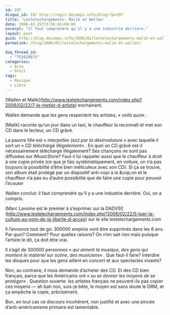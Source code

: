 ```yaml
---
id: 197
disqus_id: 197 http://regis.decamps.info/blog/?p=197
title: 'Lestelechargements: Malik et Wallen'
date: 2006-02-25T23:56:02+00:00
excerpt: "Il faut comprendre qu'il y a une industrie derrière."
layout: post
guid: http://blog.decamps.info/2006/02/lestelechargements-malik-et-wallen/
permalink: /blog/2006/02/lestelechargements-malik-et-wallen/

dsq_thread_id:
  - "753428073"
categories:
  - Actu
  - Droit
tags:
  - Musique
  - Libre
---
```

\[Wallen et Malik\](http://www.lestelechargements.com/index.php?2006/02/22/7-le-metier-d-artiste) enchainent.

Wallen demande que les gens respectent les artistes, « _voilà quoi_« .

[Malik] raconte qu’un jour dans un taxi, le chauffeur la reconnaît et met son CD dans le lecteur, un CD grâvé.
  
La pauvre fille est « _interpellée (sic) par la désinvoluture_ » avec laquelle il sort un « _CD téléchargé illégalement_« . En quoi un CD grâvé est-il nécessairement téléchargé illégalement? Ses chançons ne sont pas diffusées sur iMusicStore? Faut-il lui rappeler aussi que le chauffeur à droit à une copie privée (ce que je fais systématiquement, en voiture, on n’a pas toujours la possibilité d’être bien méticuleux avec son CD). Si ça se trouve, son album était protégé par un dispositif anti-copi à la &cop;on et le chauffeur n’a pas eu d’autre possibilité que de faire une copie pour _pouvoir l’écouter_

Wallen conclut: il faut comprendre qu’il y a une industrie derrière. Oui, on a compris.

\[Marc Lavoine est le premier à s’exprimer sur la DADVSI\](http://www.lestelechargements.com/index.php?2006/02/22/5-tuer-la-culture-au-nom-de-la-liberte-d-acces) sur le site lestelechargements.com

Il l’annonce tout de go: 300000 emplois vont être supprimés dans les 6 ans. Par quoi? Comment? Pour quelles raisons? On n’en sait rien mais puisque l’artiste le dit, ça doit être vrai.

Il s’agit de 300000 personnes « _qui aiment la musique, des gens qui montent le matériel sur scène, des musiciens_« . Que faut-il faire? Interdire les disques pour que les gens aillent en concert et aux spectacles vivants?

Non, au contraire, il nous demande d’acheter des CD. Et des CD bien français, parce que les Américains ont « _su se donner les moyens de se protéger_« . Question ouverte: les artistes français ne peuvent-ils pas copier ces moyens &#8212; ah bah non, suis-je bête, le moyen est sans doute le DRM, et ça empêche la copie, précisément.

Bon, en tout cas ce discours incohérent, non justifié et avec une pincée d’anti-américanisme primaire est lamentable.
